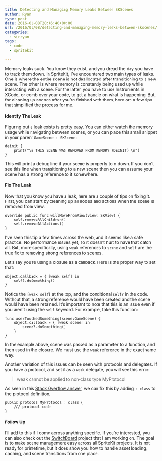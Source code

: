 ```yaml
---
title: Detecting and Managing Memory Leaks Between SKScenes
author: Ryan
type: post
date: 2016-01-08T20:46:40+00:00
url: /2016/01/08/detecting-and-managing-memory-leaks-between-skscenes/
categories:
  - sirryan
tags:
  - code
  - spritekit

---
```

Memory leaks suck. You know they exist, and you dread the day you have to track them down. In SpriteKit, I&#8217;ve encountered two main types of leaks. One is where the entire scene is not deallocated after transitioning to a new scene. The other is where memory is constantly being used up while interacting with a scene. For the latter, you have to use Instruments in XCode, or comb over your code, to get a handle on what is happening. But, for cleaning up scenes after you&#8217;re finished with them, here are a few tips that simplified the process for me.
<!--more-->

#### Identify The Leak

Figuring out a leak exists is pretty easy. You can either watch the memory usage while navigating between scenes, or you can place this small snippet in your parent `GameScene : SKScene`:

    deinit {
        print("\n THIS SCENE WAS REMOVED FROM MEMORY (DEINIT) \n")
    }

This will print a debug line if your scene is properly torn down. If you don&#8217;t see this line when transitioning to a new scene then you can assume your scene has a strong reference to it somewhere.

#### Fix The Leak

Now that you know you have a leak, here are a couple of tips on fixing it. First, you can start by cleaning up all nodes and actions when the scene is removed from view.

    override public func willMoveFromView(view: SKView) {
        self.removeAllChildren()
        self.removeAllActions()
    }

I&#8217;ve seen this tip a few times across the web, and it seems like a safe practice. No performance issues yet, so it doesn&#8217;t hurt to have that catch all. But, more specifically, using `weak` references to `scene` and `self` are the true fix to removing strong references to scenes.

Let&#8217;s say you&#8217;re using a closure as a callback. Here is the proper way to set that:

    object.callback = { [weak self] in
        self?.doSomething()
    }

Notice the `[weak self]` at the top, and the conditional `self?` in the code. Without that, a strong reference would have been created and the scene would have been retained. It&#8217;s important to note that this is an issue even if you aren&#8217;t using the `self` keyword. For example, take this function:

    func userTouchedSomething(scene:GameScene) {
        object.callback = { [weak scene] in
            scene?.doSomething()
        }
    }

In the example above, scene was passed as a parameter to a function, and then used in the closure. We must use the `weak` reference in the exact same way.

Another variation of this issues can be seen with protocols and delegates. If you have a protocol, and set it as a `weak` delegate, you will see this error:

> weak cannot be applied to non-class type MyProtocol

As seen in this <a href="http://stackoverflow.com/questions/24066304/how-can-i-make-a-weak-protocol-reference-in-pure-swift-w-o-objc" target="_blank">Stack Overflow answer</a>, we can fix this by adding `: class` to the protocol definition.

    public protocol MyProtocol : class {
        /// protocol code
    }

#### Follow Up

I&#8217;ll add to this if I come across anything specific. If you&#8217;re interested, you can also check out the <a href="https://github.com/veeneck/SwitchBoard" target="_blank">SwitchBoard</a> project that I am working on. The goal is to make scene management easy across all SpriteKit projects. It is not ready for primetime, but it does show you how to handle asset loading, caching, and scene transitions from one place.